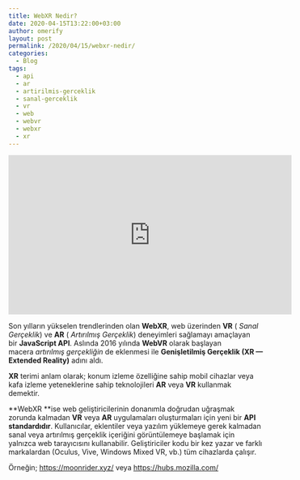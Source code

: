```yaml
---
title: WebXR Nedir?
date: 2020-04-15T13:22:00+03:00
author: omerify
layout: post
permalink: /2020/04/15/webxr-nedir/
categories:
  - Blog
tags:
  - api
  - ar
  - artirilmis-gerceklik
  - sanal-gerceklik
  - vr
  - web
  - webvr
  - webxr
  - xr
---
```


<iframe width="560" height="315" src="https://www.youtube.com/embed/uXBDogyGXTQ" title="YouTube video player" frameborder="0" allow="accelerometer; autoplay; clipboard-write; encrypted-media; gyroscope; picture-in-picture" allowfullscreen></iframe>

Son yılların yükselen trendlerinden olan&nbsp;**WebXR**, web üzerinden&nbsp;**VR**&nbsp;(&nbsp;_Sanal Gerçeklik_) ve&nbsp;**AR**&nbsp;(&nbsp;_Artırılmış Gerçeklik_) deneyimleri sağlamayı amaçlayan bir&nbsp;**JavaScript API**. Aslında 2016 yılında&nbsp;**WebVR**&nbsp;olarak başlayan macera&nbsp;_artırılmış gerçekliğin_&nbsp;de eklenmesi ile&nbsp;**Genişletilmiş Gerçeklik (XR — Extended Reality)**&nbsp;adını aldı.

**XR**&nbsp;terimi anlam olarak; konum izleme özelliğine sahip mobil cihazlar veya kafa izleme yeteneklerine sahip teknolojileri&nbsp;**AR**&nbsp;veya&nbsp;**VR**&nbsp;kullanmak demektir.

**WebXR&nbsp;**ise web geliştiricilerinin donanımla doğrudan uğraşmak zorunda kalmadan&nbsp;**VR**&nbsp;veya&nbsp;**AR**&nbsp;uygulamaları oluşturmaları için yeni bir&nbsp;**API standardıdır**. Kullanıcılar, eklentiler veya yazılım yüklemeye gerek kalmadan sanal veya artırılmış gerçeklik içeriğini görüntülemeye başlamak için yalnızca web tarayıcısını kullanabilir. Geliştiriciler kodu bir kez yazar ve farklı markalardan (Oculus, Vive, Windows Mixed VR, vb.) tüm cihazlarda çalışır.

Örneğin; <a href="https://moonrider.xyz/" target="_blank" rel="noreferrer noopener nofollow">https://moonrider.xyz/</a> veya <a href="https://hubs.mozilla.com/" target="_blank" rel="noreferrer noopener nofollow">https://hubs.mozilla.com/</a>